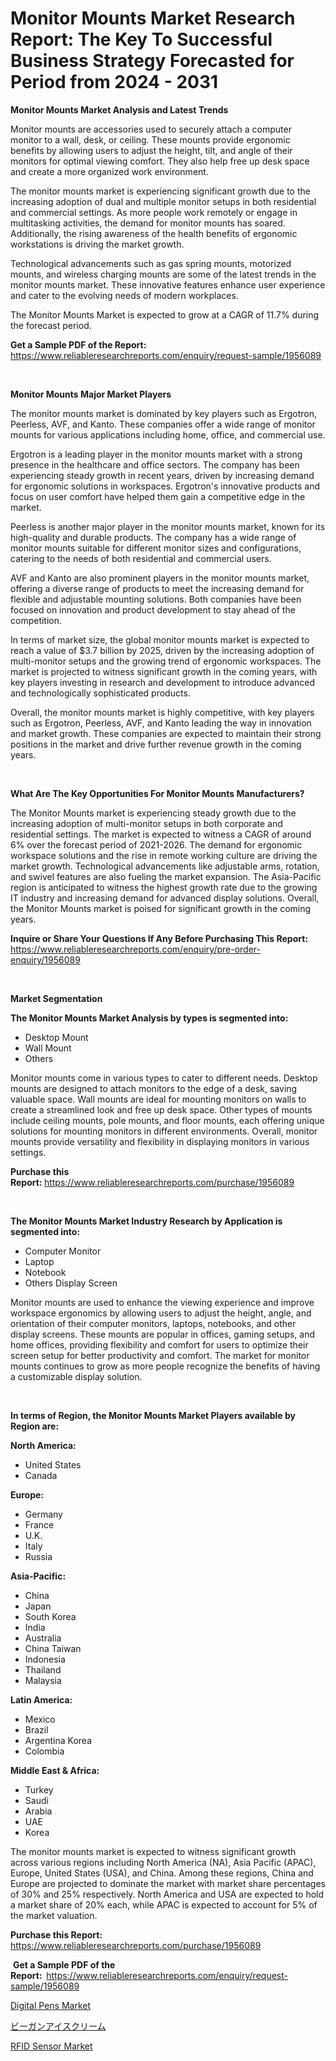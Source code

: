 <p><h1>Monitor Mounts Market Research Report: The Key To Successful Business Strategy Forecasted for Period from 2024 - 2031</h1></p><p><strong>Monitor Mounts Market Analysis and Latest Trends</strong></p>
<p><p>Monitor mounts are accessories used to securely attach a computer monitor to a wall, desk, or ceiling. These mounts provide ergonomic benefits by allowing users to adjust the height, tilt, and angle of their monitors for optimal viewing comfort. They also help free up desk space and create a more organized work environment.</p><p>The monitor mounts market is experiencing significant growth due to the increasing adoption of dual and multiple monitor setups in both residential and commercial settings. As more people work remotely or engage in multitasking activities, the demand for monitor mounts has soared. Additionally, the rising awareness of the health benefits of ergonomic workstations is driving the market growth.</p><p>Technological advancements such as gas spring mounts, motorized mounts, and wireless charging mounts are some of the latest trends in the monitor mounts market. These innovative features enhance user experience and cater to the evolving needs of modern workplaces.</p><p>The Monitor Mounts Market is expected to grow at a CAGR of 11.7% during the forecast period.</p></p>
<p><strong>Get a Sample PDF of the Report:&nbsp;</strong> <a href="https://www.reliableresearchreports.com/enquiry/request-sample/1956089">https://www.reliableresearchreports.com/enquiry/request-sample/1956089</a></p>
<p>&nbsp;</p>
<p><strong>Monitor Mounts Major Market Players</strong></p>
<p><p>The monitor mounts market is dominated by key players such as Ergotron, Peerless, AVF, and Kanto. These companies offer a wide range of monitor mounts for various applications including home, office, and commercial use.</p><p>Ergotron is a leading player in the monitor mounts market with a strong presence in the healthcare and office sectors. The company has been experiencing steady growth in recent years, driven by increasing demand for ergonomic solutions in workspaces. Ergotron's innovative products and focus on user comfort have helped them gain a competitive edge in the market.</p><p>Peerless is another major player in the monitor mounts market, known for its high-quality and durable products. The company has a wide range of monitor mounts suitable for different monitor sizes and configurations, catering to the needs of both residential and commercial users.</p><p>AVF and Kanto are also prominent players in the monitor mounts market, offering a diverse range of products to meet the increasing demand for flexible and adjustable mounting solutions. Both companies have been focused on innovation and product development to stay ahead of the competition.</p><p>In terms of market size, the global monitor mounts market is expected to reach a value of $3.7 billion by 2025, driven by the increasing adoption of multi-monitor setups and the growing trend of ergonomic workspaces. The market is projected to witness significant growth in the coming years, with key players investing in research and development to introduce advanced and technologically sophisticated products.</p><p>Overall, the monitor mounts market is highly competitive, with key players such as Ergotron, Peerless, AVF, and Kanto leading the way in innovation and market growth. These companies are expected to maintain their strong positions in the market and drive further revenue growth in the coming years.</p></p>
<p>&nbsp;</p>
<p><strong>What Are The Key Opportunities For Monitor Mounts Manufacturers?</strong></p>
<p><p>The Monitor Mounts market is experiencing steady growth due to the increasing adoption of multi-monitor setups in both corporate and residential settings. The market is expected to witness a CAGR of around 6% over the forecast period of 2021-2026. The demand for ergonomic workspace solutions and the rise in remote working culture are driving the market growth. Technological advancements like adjustable arms, rotation, and swivel features are also fueling the market expansion. The Asia-Pacific region is anticipated to witness the highest growth rate due to the growing IT industry and increasing demand for advanced display solutions. Overall, the Monitor Mounts market is poised for significant growth in the coming years.</p></p>
<p><strong>Inquire or Share Your Questions If Any Before Purchasing This Report:</strong> <a href="https://www.reliableresearchreports.com/enquiry/pre-order-enquiry/1956089">https://www.reliableresearchreports.com/enquiry/pre-order-enquiry/1956089</a></p>
<p>&nbsp;</p>
<p><strong>Market Segmentation</strong></p>
<p><strong>The Monitor Mounts Market Analysis by types is segmented into:</strong></p>
<p><ul><li>Desktop Mount</li><li>Wall Mount</li><li>Others</li></ul></p>
<p><p>Monitor mounts come in various types to cater to different needs. Desktop mounts are designed to attach monitors to the edge of a desk, saving valuable space. Wall mounts are ideal for mounting monitors on walls to create a streamlined look and free up desk space. Other types of mounts include ceiling mounts, pole mounts, and floor mounts, each offering unique solutions for mounting monitors in different environments. Overall, monitor mounts provide versatility and flexibility in displaying monitors in various settings.</p></p>
<p><strong>Purchase this Report:&nbsp;</strong><a href="https://www.reliableresearchreports.com/purchase/1956089">https://www.reliableresearchreports.com/purchase/1956089</a></p>
<p>&nbsp;</p>
<p><strong>The Monitor Mounts Market Industry Research by Application is segmented into:</strong></p>
<p><ul><li>Computer Monitor</li><li>Laptop</li><li>Notebook</li><li>Others Display Screen</li></ul></p>
<p><p>Monitor mounts are used to enhance the viewing experience and improve workspace ergonomics by allowing users to adjust the height, angle, and orientation of their computer monitors, laptops, notebooks, and other display screens. These mounts are popular in offices, gaming setups, and home offices, providing flexibility and comfort for users to optimize their screen setup for better productivity and comfort. The market for monitor mounts continues to grow as more people recognize the benefits of having a customizable display solution.</p></p>
<p>&nbsp;</p>
<p><strong>In terms of Region, the Monitor Mounts Market Players available by Region are:</strong></p>
<p>
    <p> <strong> North America: </strong>
        <ul>
            <li>United States</li>
            <li>Canada</li>
        </ul>
        </p> 
    <p> <strong> Europe: </strong>
        <ul>
            <li>Germany</li>
            <li>France</li>
            <li>U.K.</li>
            <li>Italy</li>
            <li>Russia</li>
        </ul>
        </p> 
    <p> <strong> Asia-Pacific: </strong>
        <ul>
            <li>China</li>
            <li>Japan</li>
            <li>South Korea</li>
            <li>India</li>
            <li>Australia</li>
            <li>China Taiwan</li>
            <li>Indonesia</li>
            <li>Thailand</li>
            <li>Malaysia</li>
        </ul>
        </p> 
    <p> <strong> Latin America: </strong>
        <ul>
            <li>Mexico</li>
            <li>Brazil</li>
            <li>Argentina Korea</li>
            <li>Colombia</li>
        </ul>
        </p> 
    <p> <strong> Middle East & Africa: </strong>
        <ul>
            <li>Turkey</li>
            <li>Saudi</li>
            <li>Arabia</li>
            <li>UAE</li>
            <li>Korea</li>
        </ul>
    </p>
    </p>
<p><p>The monitor mounts market is expected to witness significant growth across various regions including North America (NA), Asia Pacific (APAC), Europe, United States (USA), and China. Among these regions, China and Europe are projected to dominate the market with market share percentages of 30% and 25% respectively. North America and USA are expected to hold a market share of 20% each, while APAC is expected to account for 5% of the market valuation.</p></p>
<p><strong>Purchase this Report: </strong><a href="https://www.reliableresearchreports.com/purchase/1956089">https://www.reliableresearchreports.com/purchase/1956089</a></p>
<p>&nbsp;<strong>Get a Sample PDF of the Report:&nbsp;&nbsp;</strong><a href="https://www.reliableresearchreports.com/enquiry/request-sample/1956089">https://www.reliableresearchreports.com/enquiry/request-sample/1956089</a></p>
<p><strong></strong></p>
<p><p><a href="https://github.com/ashepherd82/Market-Research-Report-List-3/blob/main/digital-pens-market.md">Digital Pens Market</a></p><p><a href="https://github.com/Sophiaard2003/Market-Research-Report-List-1/blob/main/987389010744.md">ビーガンアイスクリーム</a></p><p><a href="https://github.com/okotobwrhuteie/Market-Research-Report-List-1/blob/main/rfid-sensor-market.md">RFID Sensor Market</a></p></p>